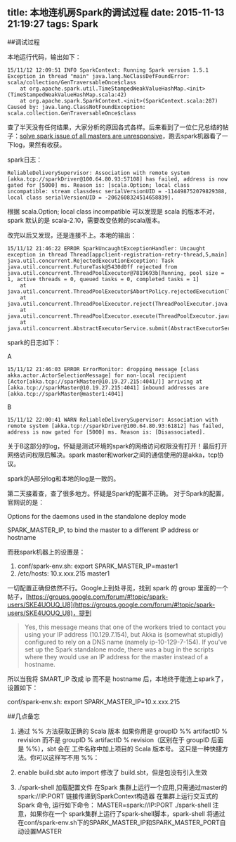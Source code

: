title: 本地连机房Spark的调试过程
date: 2015-11-13 21:19:27
tags: Spark
---

##调试过程

本地运行代码，输出如下：

```
15/11/12 12:09:51 INFO SparkContext: Running Spark version 1.5.1
Exception in thread "main" java.lang.NoClassDefFoundError: scala/collection/GenTraversableOnce$class
    at org.apache.spark.util.TimeStampedWeakValueHashMap.<init>(TimeStampedWeakValueHashMap.scala:42)
    at org.apache.spark.SparkContext.<init>(SparkContext.scala:287)
Caused by: java.lang.ClassNotFoundException: scala.collection.GenTraversableOnce$class
```

查了半天没有任何结果，大家分析的原因各式各样。后来看到了一位仁兄总结的帖子：[solve spark issue of all masters are unresponsive](http://zhangyi.farbox.com/post/wen-ti-jie-jue/solve-spark-issue-of-all-masters-are-unresponsive)，跑去spark机器看了一下log，果然有收获。

spark日志：

```
ReliableDeliverySupervisor: Association with remote system [akka.tcp://sparkDriver@100.64.80.93:57108] has failed, address is now gated for [5000] ms. Reason is: [scala.Option; local class incompatible: stream classdesc serialVersionUID = -114498752079829388, local class serialVersionUID = -2062608324514658839].
```

根据 scala.Option; local class incompatible 可以发现是 scala 的版本不对，spark 默认的是 scala-2.10，需要改变依赖的scala版本。

改完以后又发现，还是连接不上。本地的输出：

```
15/11/12 21:46:22 ERROR SparkUncaughtExceptionHandler: Uncaught exception in thread Thread[appclient-registration-retry-thread,5,main]
java.util.concurrent.RejectedExecutionException: Task java.util.concurrent.FutureTask@5430d0ff rejected from java.util.concurrent.ThreadPoolExecutor@7819693b[Running, pool size = 1, active threads = 0, queued tasks = 0, completed tasks = 1]
    at java.util.concurrent.ThreadPoolExecutor$AbortPolicy.rejectedExecution(ThreadPoolExecutor.java:2047)
    at java.util.concurrent.ThreadPoolExecutor.reject(ThreadPoolExecutor.java:823)
    at java.util.concurrent.ThreadPoolExecutor.execute(ThreadPoolExecutor.java:1369)
    at java.util.concurrent.AbstractExecutorService.submit(AbstractExecutorService.java:112)
```

spark的日志如下：

A

```
15/11/12 21:46:03 ERROR ErrorMonitor: dropping message [class akka.actor.ActorSelectionMessage] for non-local recipient [Actor[akka.tcp://sparkMaster@10.19.27.215:4041/]] arriving at [akka.tcp://sparkMaster@10.19.27.215:4041] inbound addresses are [akka.tcp://sparkMaster@master1:4041]
```

B

```
15/11/12 22:00:41 WARN ReliableDeliverySupervisor: Association with remote system [akka.tcp://sparkDriver@100.64.80.93:61812] has failed, address is now gated for [5000] ms. Reason is: [Disassociated].
```

关于B这部分的log，怀疑是测试环境的spark的网络访问权限没有打开！最后打开网络访问权限后解决。spark master和worker之间的通信使用的是akka，tcp协议。

spark的A部分log和本地的log是一致的。

第二天接着查，查了很多地方。怀疑是Spark的配置不正确。
对于Spark的配置，官网说的是：

Options for the daemons used in the standalone deploy mode

SPARK_MASTER_IP, to bind the master to a different IP address or hostname

而我spark机器上的设置是：

1. conf/spark-env.sh: export SPARK_MASTER_IP=master1
2. /etc/hosts: 10.x.xxx.215 master1

一切配置正确但依然不行。Google上到处寻觅，找到 spark 的 group 里面的一个帖子，[https://groups.google.com/forum/#!topic/spark-users/SKE4UOUQ_U8](https://groups.google.com/forum/#!topic/spark-users/SKE4UOUQ_U8)，提到
>Yes, this message means that one of the workers tried to contact you using your IP address (10.129.7.154), but Akka is (somewhat stupidly) configured to rely on a DNS name (namely ip-10-129-7-154). If you've set up the Spark standalone mode, there was a bug in the scripts where they would use an IP address for the master instead of a hostname.

所以当我将 SMART_IP 改成 ip 而不是 hostname 后，本地终于能连上spark了，设置如下：

conf/spark-env.sh: export SPARK_MASTER_IP=10.x.xxx.215

##几点备忘
1. 通过 %% 方法获取正确的 Scala 版本
如果你用是 groupID %% artifactID % revision 而不是 groupID % artifactID % revision（区别在于 groupID 后面是 %%），sbt 会在 工件名称中加上项目的 Scala 版本号。 这只是一种快捷方法。你可以这样写不用 %%：

2. enable build.sbt auto import
修改了 build.sbt，但是包没有引入生效

3. ./spark-shell 加载配置文件
在Spark 集群上运行一个应用,只需通过master的 spark://IP:PORT 链接传递到SparkContext构造器
在集群上运行交互式的Spark 命令, 运行如下命令：
MASTER=spark://IP:PORT ./spark-shell
注意，如果你在一个 spark集群上运行了spark-shell脚本，spark-shell 将通过在conf/spark-env.sh下的SPARK_MASTER_IP和SPARK_MASTER_PORT自动设置MASTER

